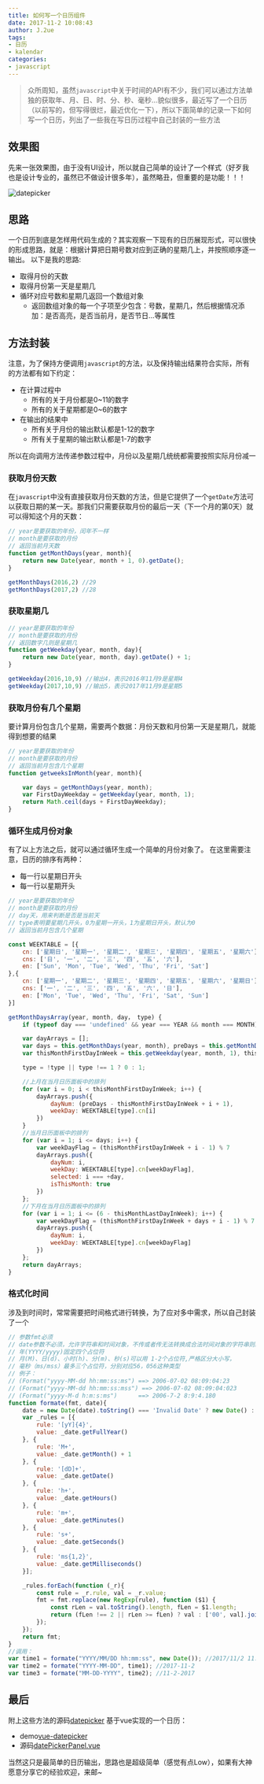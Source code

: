 ```yaml
---
title: 如何写一个日历组件
date: 2017-11-2 10:08:43
author: J.2ue
tags:
- 日历
- kalendar
categories:
- javascript
---
```


> 众所周知，虽然`javascript`中关于时间的API有不少，我们可以通过方法单独的获取年、月、日、时、分、秒、毫秒...貌似很多，最近写了一个日历（以前写的，但写得很烂，最近优化一下），所以下面简单的记录一下如何写一个日历，列出了一些我在写日历过程中自己封装的一些方法

## 效果图

先来一张效果图，由于没有UI设计，所以就自己简单的设计了一个样式（好歹我也是设计专业的，虽然已不做设计很多年），虽然略丑，但重要的是功能！！！

![datepicker](/images/posts/datepicker.gif)

## 思路

一个日历到底是怎样用代码生成的？其实观察一下现有的日历展现形式，可以很快的形成思路，就是：根据计算把日期号数对应到正确的星期几上，并按照顺序逐一输出。
以下是我的思路:
- 取得月份的天数
- 取得月份第一天是星期几
- 循环对应号数和星期几返回一个数组对象
    - 返回数组对象的每一个子项至少包含：号数，星期几，然后根据情况添加：是否高亮，是否当前月，是否节日...等属性

## 方法封装

注意，为了保持方便调用`javascript`的方法，以及保持输出结果符合实际，所有的方法都有如下约定：
- 在计算过程中
    - 所有的关于月份都是0~11的数字
    - 所有的关于星期都是0~6的数字
- 在输出的结果中
    - 所有关于月份的输出默认都是1-12的数字
    - 所有关于星期的输出默认都是1-7的数字

所以在向调用方法传递参数过程中，月份以及星期几统统都需要按照实际月份减一

### 获取月份天数

在`javascript`中没有直接获取月份天数的方法，但是它提供了一个`getDate`方法可以获取日期的某一天。那我们只需要获取月份的最后一天（下一个月的第0天）就可以得知这个月的天数：

``` javascript
// year是要获取的年份，闰年不一样
// month是要获取的月份
// 返回当前月天数
function getMonthDays(year, month){
    return new Date(year, month + 1, 0).getDate();
}

getMonthDays(2016,2) //29
getMonthDays(2017,2) //28
```

### 获取星期几

``` javascript
// year是要获取的年份
// month是要获取的月份
// 返回数字几则是星期几
function getWeekday(year, month, day){
    return new Date(year, month, day).getDate() + 1;
}

getWeekday(2016,10,9) //输出4，表示2016年11月9是星期4
getWeekday(2017,10,9) //输出5，表示2017年11月9是星期5

```

### 获取月份有几个星期

要计算月份包含几个星期，需要两个数据：月份天数和月份第一天是星期几，就能得到想要的结果

``` javascript
// year是要获取的年份
// month是要获取的月份
// 返回当前月包含几个星期
function getweeksInMonth(year, month){

    var days = getMonthDays(year, month);
    var FirstDayWeekday = getWeekday(year, month, 1);
    return Math.ceil(days + FirstDayWeekday);
}
```

### 循环生成月份对象

有了以上方法之后，就可以通过循环生成一个简单的月份对象了。
在这里需要注意，日历的排序有两种：
- 每一行以星期日开头
- 每一行以星期开头

``` javascript
// year是要获取的年份
// month是要获取的月份
// day天，用来判断是否是当前天
// type表明要星期几开头，0为星期一开头，1为星期日开头，默认为0
// 返回当前月包含几个星期

const WEEKTABLE = [{
    cn: ['星期日', '星期一', '星期二', '星期三', '星期四', '星期五', '星期六'],
    cns: ['日', '一', '二', '三', '四', '五', '六'],
    en: ['Sun', 'Mon', 'Tue', 'Wed', 'Thu', 'Fri', 'Sat']
},{
    cn: ['星期一', '星期二', '星期三', '星期四', '星期五', '星期六', '星期日'],
    cns: ['一', '二', '三', '四', '五', '六', '日'],
    en: ['Mon', 'Tue', 'Wed', 'Thu', 'Fri', 'Sat', 'Sun']
}]

getMonthDaysArray(year, month, day， type) {
    if (typeof day === 'undefined' && year === YEAR && month === MONTH) day = DAY;

    var dayArrays = [];
    var days = this.getMonthDays(year, month), preDays = this.getMonthDays(year, month - 1);
    var thisMonthFirstDayInWeek = this.getWeekday(year, month, 1), thisMonthLastDayInWeek = this.getWeekday(year, month, days);

    type = !type || type !== 1 ? 0 : 1;

    //上月在当月日历面板中的排列
    for (var i = 0; i < thisMonthFirstDayInWeek; i++) {
        dayArrays.push({
            dayNum: (preDays - thisMonthFirstDayInWeek + i + 1),
            weekDay: WEEKTABLE[type].cn[i]
        })
    }
    //当月日历面板中的排列
    for (var i = 1; i <= days; i++) {
        var weekDayFlag = (thisMonthFirstDayInWeek + i - 1) % 7
        dayArrays.push({
            dayNum: i,
            weekDay: WEEKTABLE[type].cn[weekDayFlag],
            selected: i === +day,
            isThisMonth: true
        })
    };
    //下月在当月日历面板中的排列
    for (var i = 1; i <= (6 - thisMonthLastDayInWeek); i++) {
        var weekDayFlag = (thisMonthFirstDayInWeek + days + i - 1) % 7
        dayArrays.push({
            dayNum: i,
            weekDay: WEEKTABLE[type].cn[weekDayFlag]
        })
    };
    return dayArrays;
}
```

### 格式化时间

涉及到时间时，常常需要把时间格式进行转换，为了应对多中需求，所以自己封装了一个

``` javascript
// 参数fmt必须
// date参数不必须，允许字符串和时间对象，不传或者传无法转换成合法时间对象的字符串则默认当前时间,
// 年(YYYY/yyyy)固定四个占位符
// 月(M)、日(d)、小时(h)、分(m)、秒(s)可以用 1-2个占位符,严格区分大小写，
// 毫秒（ms/mss）最多三个占位符，分别对应56，056这种类型
// 例子：
// (Format("yyyy-MM-dd hh:mm:ss:ms") ==> 2006-07-02 08:09:04:23
// (Format("yyyy-MM-dd hh:mm:ss:mss") ==> 2006-07-02 08:09:04:023
// (Format("yyyy-M-d h:m:s:ms")      ==> 2006-7-2 8:9:4.180
function formate(fmt, date){
    date = new Date(date).toString() === 'Invalid Date' ? new Date() : new Date(date);
    var _rules = [{
        rule: '[yY]{4}',
        value: _date.getFullYear()
    }, {
        rule: 'M+',
        value: _date.getMonth() + 1
    }, {
        rule: '[dD]+',
        value: _date.getDate()
    }, {
        rule: 'h+',
        value: _date.getHours()
    }, {
        rule: 'm+',
        value: _date.getMinutes()
    }, {
        rule: 's+',
        value: _date.getSeconds()
    }, {
        rule: 'ms{1,2}',
        value: _date.getMilliseconds()
    }];

    _rules.forEach(function (_r){
        const rule = _r.rule, val = _r.value;
        fmt = fmt.replace(new RegExp(rule), function ($1) {
            const rLen = val.toString().length, fLen = $1.length;
            return (fLen !== 2 || rLen >= fLen) ? val : ['00', val].join().substr(rLen);
        });
    });
    return fmt;
}
//调用：
var time1 = formate("YYYY/MM/DD hh:mm:ss", new Date()); //2017/11/2 11:09:20
var time2 = formate("YYYY-MM-DD", time1); //2017-11-2
var time3 = formate("MM-DD-YYYY", time2); //11-2-2017
```

## 最后

附上这些方法的源码[datepicker](https://github.com/2ue/vui/blob/master/src/utils/datepicker.js)
基于vue实现的一个日历：
- demo[vue-datepicker](https://2ue.github.io/vui/#/DatePicker)
- 源码[datePickerPanel.vue](https://github.com/2ue/vui/blob/master/src/components/datePicker/datePickerPanel.vue)

当然这只是最简单的日历输出，思路也是超级简单（感觉有点Low），如果有大神愿意分享它的经验欢迎，来邮~
